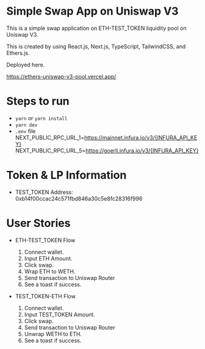 # Simple Swap App on Uniswap V3

This is a simple swap application on ETH-TEST_TOKEN liquidity pool on Uniswap V3.

This is created by using React.js, Next.js, TypeScript, TailwindCSS, and Ethers.js.

Deployed here.

https://ethers-uniswap-v3-pool.vercel.app/

# Steps to run

- `yarn` or `yarn install`
- `yarn dev`
- `.env` file
  NEXT_PUBLIC_RPC_URL_1=https://mainnet.infura.io/v3/{INFURA_API_KEY}
  NEXT_PUBLIC_RPC_URL_5=https://goerli.infura.io/v3/{INFURA_API_KEY}

# Token & LP Information

- TEST_TOKEN Address: 0xb14f00ccac24c571fbd846a30c5e8fc28316f996

# User Stories

- ETH-TEST_TOKEN Flow

  1. Connect wallet.
  2. Input ETH Amount.
  3. Click swap.
  4. Wrap ETH to WETH.
  5. Send transaction to Uniswap Router
  6. See a toast if success.

- TEST_TOKEN-ETH Flow
  1. Connect wallet.
  2. Input TEST_TOKEN Amount.
  3. Click swap.
  4. Send transaction to Uniswap Router
  5. Unwrap WETH to ETH.
  6. See a toast if success.
